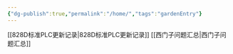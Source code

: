 ```yaml
---
{"dg-publish":true,"permalink":"/home/","tags":"gardenEntry"}
---
```


[[828D标准PLC更新记录\|828D标准PLC更新记录]]
[[西门子问题汇总\|西门子问题汇总]]
